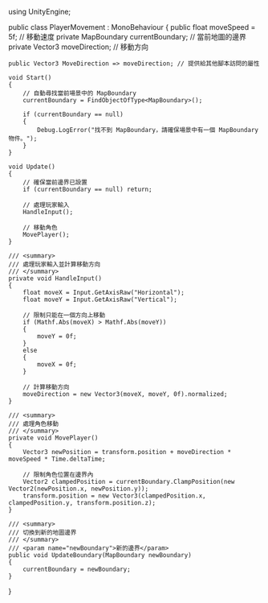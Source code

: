 using UnityEngine;

public class PlayerMovement : MonoBehaviour
{
    public float moveSpeed = 5f; // 移動速度
    private MapBoundary currentBoundary; // 當前地圖的邊界
    private Vector3 moveDirection; // 移動方向

    public Vector3 MoveDirection => moveDirection; // 提供給其他腳本訪問的屬性

    void Start()
    {
        // 自動尋找當前場景中的 MapBoundary
        currentBoundary = FindObjectOfType<MapBoundary>();

        if (currentBoundary == null)
        {
            Debug.LogError("找不到 MapBoundary，請確保場景中有一個 MapBoundary 物件。");
        }
    }

    void Update()
    {
        // 確保當前邊界已設置
        if (currentBoundary == null) return;

        // 處理玩家輸入
        HandleInput();

        // 移動角色
        MovePlayer();
    }

    /// <summary>
    /// 處理玩家輸入並計算移動方向
    /// </summary>
    private void HandleInput()
    {
        float moveX = Input.GetAxisRaw("Horizontal");
        float moveY = Input.GetAxisRaw("Vertical");

        // 限制只能在一個方向上移動
        if (Mathf.Abs(moveX) > Mathf.Abs(moveY))
        {
            moveY = 0f;
        }
        else
        {
            moveX = 0f;
        }

        // 計算移動方向
        moveDirection = new Vector3(moveX, moveY, 0f).normalized;
    }

    /// <summary>
    /// 處理角色移動
    /// </summary>
    private void MovePlayer()
    {
        Vector3 newPosition = transform.position + moveDirection * moveSpeed * Time.deltaTime;

        // 限制角色位置在邊界內
        Vector2 clampedPosition = currentBoundary.ClampPosition(new Vector2(newPosition.x, newPosition.y));
        transform.position = new Vector3(clampedPosition.x, clampedPosition.y, transform.position.z);
    }

    /// <summary>
    /// 切換到新的地圖邊界
    /// </summary>
    /// <param name="newBoundary">新的邊界</param>
    public void UpdateBoundary(MapBoundary newBoundary)
    {
        currentBoundary = newBoundary;
    }
}
